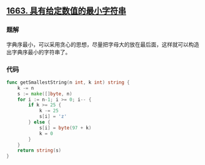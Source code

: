 ## [1663. 具有给定数值的最小字符串](https://leetcode-cn.com/problems/smallest-string-with-a-given-numeric-value/)

### 题解

字典序最小，可以采用贪心的思想，尽量把字母大的放在最后面，这样就可以构造出字典序最小的字符串了。

### 代码

```go
func getSmallestString(n int, k int) string {
    k -= n
    s := make([]byte, n)
    for i := n-1; i >= 0; i-- {
        if k >= 25 {
            k -= 25
            s[i] = 'z'
        } else {
            s[i] = byte(97 + k)
            k = 0
        }
    }
    return string(s)
}
```

